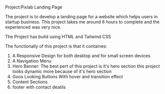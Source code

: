 Project:Pixlab Landing Page

The project is to develop a landing page for a website which helps users in startup business. This project takes me around 6 hours to complete and the experienced was very nice.

The Project has build using HTML and Tailwind CSS

The functionally of this project is that it containes:
1. A Responsive Design for both desktop and for small screen devices
2. A Navigation Menu
3. Hero Banner: The best pert of this project is it's hero section this project looks dynamic more because of it's hero section
4. Goos Looking Buttons With hover and transition effect
5. Content Sections
6. footer with contact deatils